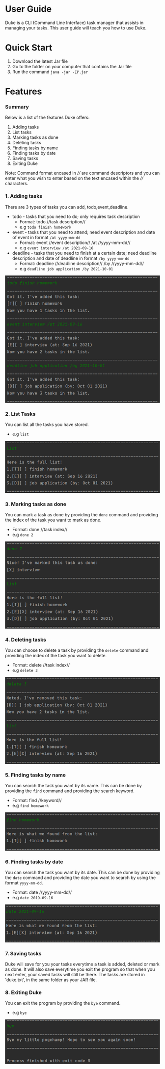 # User Guide
Duke is a CLI (Command Line Interface) task manager that assists in managing your tasks.
This user guide will teach you how to use Duke.

# Quick Start
1. Download the latest Jar file
2. Go to the folder on your computer that contains the Jar file
3. Run the command `java -jar -IP.jar`

# Features 
### Summary
Below is a list of the features Duke offers:
1. Adding tasks
2. List tasks
3. Marking tasks as done
4. Deleting tasks
5. Finding tasks by name
6. Finding tasks by date
7. Saving tasks
8. Exiting Duke

Note: Command format encased in *//* are command descriptors and you can
enter what you wish to enter based on the text encased within the *//* 
characters.

### 1. Adding tasks
There are 3 types of tasks you can add, todo,event,deadline.
* todo - tasks that you need to do; only requires task description
  * Format: todo //task description//
  * e.g `todo finish homework`
* event - tasks that you need to attend; need event description and date of event in 
format `/at yyyy-mm-dd`
  * Format: event //event description// /at //yyyy-mm-dd// 
  * e.g `event interview /at 2021-09-16`
* deadline - tasks that you need to finish at a certain date; need deadline 
description and date of deadline in format `/by yyyy-mm-dd`
  * Format: deadline //deadline description// /by //yyyy-mm-dd//
  * e.g `deadline job application /by 2021-10-01`
  
![](assets/add.png)

### 2. List Tasks
You can list all the tasks you have stored.
* e.g `list`

![](assets/list.png)

### 3. Marking tasks as done
You can mark a task as done by providing the `done` command
and providing the index of the task you want to mark as done.
* Format: done //task index//
* e.g `done 2`

![](assets/done.png)

### 4. Deleting tasks
You can choose to delete a task by providing the `delete` command
and providing the index of the task you want to delete.
* Format: delete //task index//
* e.g `delete 3`

![](assets/delete.png)

### 5. Finding tasks by name
You can search the task you want by its name. This can be done
by providing the `find` command and providing the search keyword.
* Format: find //keyword//
* e.g `find homework`

![](assets/find.png)

### 6. Finding tasks by date
You can search the task you want by its date. This can be done by 
providing the `date` command and providing the date you want to search
by using the format `yyyy-mm-dd`.
* Format: date //yyyy-mm-dd//
* e.g `date 2019-09-16`

![](assets/date.png)

### 7. Saving tasks
Duke will save for you your tasks everytime a task is added, deleted 
or mark as done. It will also save everytime you exit the program so
that when you next enter, your saved tasks will still be there. The 
tasks are stored in 'duke.txt', in the same folder as your JAR file.

### 8. Exiting Duke
You can exit the program by providing the `bye` command.
* e.g `bye`

![](assets/exit.png)


```
